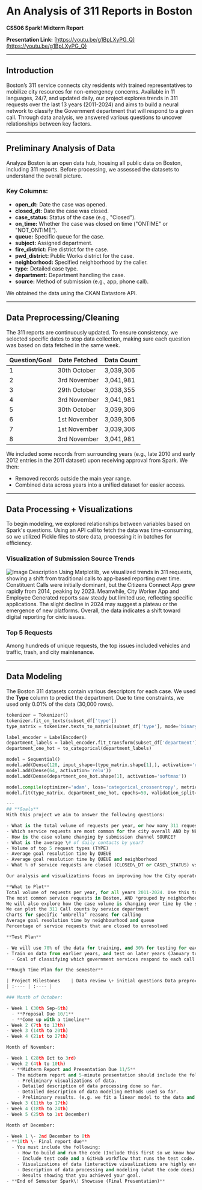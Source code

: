 # An Analysis of 311 Reports in Boston
**CS506 Spark! Midterm Report**

**Presentation Link:** [https://youtu.be/g1BpLXyPG_Q](https://youtu.be/g1BpLXyPG_Q)

---

## Introduction
Boston’s 311 service connects city residents with trained representatives to mobilize city resources for non-emergency concerns. Available in 11 languages, 24/7, and updated daily, our project explores trends in 311 requests over the last 13 years (2011-2024) and aims to build a neural network to classify the Government department that will respond to a given call. Through data analysis, we answered various questions to uncover relationships between key factors.

---

## Preliminary Analysis of Data
Analyze Boston is an open data hub, housing all public data on Boston, including 311 reports. Before processing, we assessed the datasets to understand the overall picture.

### Key Columns:
- **open_dt:** Date the case was opened.
- **closed_dt:** Date the case was closed.
- **case_status:** Status of the case (e.g., "Closed").
- **on_time:** Whether the case was closed on time ("ONTIME" or "NOT_ONTIME").
- **queue:** Specific queue for the case.
- **subject:** Assigned department.
- **fire_district:** Fire district for the case.
- **pwd_district:** Public Works district for the case.
- **neighborhood:** Specified neighborhood by the caller.
- **type:** Detailed case type.
- **department:** Department handling the case.
- **source:** Method of submission (e.g., app, phone call).

We obtained the data using the CKAN Datastore API.

---

## Data Preprocessing/Cleaning
The 311 reports are continuously updated. To ensure consistency, we selected specific dates to stop data collection, making sure each question was based on data fetched in the same week.

| Question/Goal | Date Fetched | Data Count |
|---------------|--------------|------------|
| 1             | 30th October | 3,039,306  |
| 2             | 3rd November | 3,041,981  |
| 3             | 29th October | 3,038,355  |
| 4             | 3rd November | 3,041,981  |
| 5             | 30th October | 3,039,306  |
| 6             | 1st November | 3,039,306  |
| 7             | 1st November | 3,039,306  |
| 8             | 3rd November | 3,041,981  |

We included some records from surrounding years (e.g., late 2010 and early 2012 entries in the 2011 dataset) upon receiving approval from Spark. We then:
- Removed records outside the main year range.
- Combined data across years into a unified dataset for easier access.

---

## Data Processing + Visualizations
To begin modeling, we explored relationships between variables based on Spark's questions. Using an API call to fetch the data was time-consuming, so we utilized Pickle files to store data, processing it in batches for efficiency.

### Visualization of Submission Source Trends
![Image Description]([https://github.com/image.jpg](https://github.com/alexnoorr/CS506_FinalProject/blob/main/visualizations/q3.png))
Using Matplotlib, we visualized trends in 311 requests, showing a shift from traditional calls to app-based reporting over time. Constituent Calls were initially dominant, but the Citizens Connect App grew rapidly from 2014, peaking by 2023. Meanwhile, City Worker App and Employee Generated reports saw steady but limited use, reflecting specific applications. The slight decline in 2024 may suggest a plateau or the emergence of new platforms. Overall, the data indicates a shift toward digital reporting for civic issues.

### Top 5 Requests
Among hundreds of unique requests, the top issues included vehicles and traffic, trash, and city maintenance.

---

## Data Modeling
The Boston 311 datasets contain various descriptors for each case. We used the **Type** column to predict the department. Due to time constraints, we used only 0.01% of the data (30,000 rows).

```python
tokenizer = Tokenizer()
tokenizer.fit_on_texts(subset_df['type'])
type_matrix = tokenizer.texts_to_matrix(subset_df['type'], mode='binary')

label_encoder = LabelEncoder()
department_labels = label_encoder.fit_transform(subset_df['department'])
department_one_hot = to_categorical(department_labels)

model = Sequential()
model.add(Dense(128, input_shape=(type_matrix.shape[1],), activation='relu'))
model.add(Dense(64, activation='relu'))
model.add(Dense(department_one_hot.shape[1], activation='softmax'))

model.compile(optimizer='adam', loss='categorical_crossentropy', metrics=['accuracy'])
model.fit(type_matrix, department_one_hot, epochs=50, validation_split=0.2)

---
## **Goals**  
With this project we aim to answer the following questions:

- What is the total volume of requests per year, or how many 311 requests is the city receiving per year?  
- Which service requests are most common for the city overall AND by NEIGHBORHOOD and how is this changing year over year by SUBJECT (department), REASON,QUEUE?  
- How is the case volume changing by submission channel SOURCE?  
- What is the average \# of daily contacts by year?  
- Volume of top 5 request types (TYPE)    
- Average goal resolution time by QUEUE   
- Average goal resolution time by QUEUE and neighborhood  
- What % of service requests are closed (CLOSED\_DT or CASE\_STATUS) vs. no data (CASE\_STATUS \= null) vs. unresolved (CASE\_STATUS \= open)?

Our analysis and visualizations focus on improving how the City operates. This project will help the city understand trends that can be addressed at a strategic level.

**What to Plot**  
Total volume of requests per year, for all years 2011-2024. Use this to obtain values for how many requests the city is receiving each year.   
The most common service requests in Boston, AND *grouped by neighborhood*. We will need to plot this year by year to see changes in these values by the service department, the ‘umbrella’ term reason for calling and queue that the case is assigned to.  
We will also explore how the case volume is changing over time by the source the callers used. This change will be interesting to see due to the development of new mobile apps that could change the way people report requests.  
We can plot the 311 Call counts by service department  
Charts for specific ‘umbrella’ reasons for calling  
Average goal resolution time by neighbourhood and queue  
Percentage of service requests that are closed to unresolved

**Test Plan**

- We will use 70% of the data for training, and 30% for testing for each year from 2011-2024.  
- Train on data from earlier years, and test on later years (January to October from earlier years and October to December for more recent years)  
  - Goal of classifying which government services respond to each call

**Rough Time Plan for the semester**

| Project Milestones    | Data review \+ initial questions Data preprocessing, infrastructure, engineering/ visualization checklist \*Data Analysis \*Early Insights presentation Answer all base questions Challenges/limitations encountered, assumptions made \*Final Report  Cover pages, Intros (goal/overview/ethics/misconceptions/ big picture), answer key questions Visualizations are properly created, and described Started extension mini-chapters \*End of Semester Showcase (Final Presentation)  |
| :---- | :---- |

### Month of October:

- Week 1 (30th Sep-6th)  
  - **Proposal Due 10/1**  
  - **Come up with a timeline**  
- Week 2 (7th to 13th)  
- Week 3 (14th to 20th)  
- Week 4 (21st to 27th)

Month of November:

- Week 1 (28th Oct to 3rd)  
- Week 2 (4th to 10th)  
  - **Midterm Report and Presentation Due 11/5**  
  - ​​The midterm report and 5-minute presentation should include the following.  
    - Preliminary visualizations of data.  
    - Detailed description of data processing done so far.  
    - Detailed description of data modeling methods used so far.  
    - Preliminary results. (e.g. we fit a linear model to the data and we achieve promising results, or we did some clustering and we notice a clear pattern in the data)  
- Week 3 (11th to 17th)  
- Week 4 (18th to 24th)  
- Week 5 (25th to 1st December)

Month of December:

- Week 1 \- 2nd December to 8th  
- **10th \- Final report due**  
  - You must include the following:  
    - How to build and run the code (Include this first so we know how to reproduce your results). There should be a makefile that installs all dependencies and builds the code. This is the most important part.  
    - Include test code and a GitHub workflow that runs the test code. Just test a few things you think are important \- no need to overdo it on the testing front, since that’s not the focus of the project.  
    - Visualizations of data (interactive visualizations are highly encouraged).  
    - Description of data processing and modeling (what the code does).  
    - Results showing that you achieved your goal.  
- **End of Semester Spark\! Showcase (Final Presentation)**
